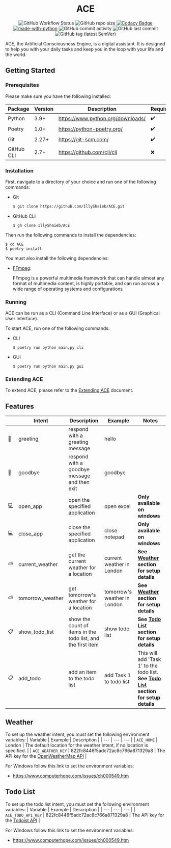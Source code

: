 <div align="center">

# ACE

![GitHub Workflow Status](https://img.shields.io/github/actions/workflow/status/illyshaieb/ACE/continuous_integration.yaml) ![GitHub repo size](https://img.shields.io/github/repo-size/illyshaieb/ace) [![Codacy Badge](https://app.codacy.com/project/badge/Grade/4304d43af0004b7ba2e998565a1b31fb)](https://www.codacy.com/gh/IllyShaieb/ACE/dashboard?utm_source=github.com&utm_medium=referral&utm_content=illyshaieb/ACE&utm_campaign=Badge_Grade) [![made-with-python](https://img.shields.io/badge/made%20with-Python-1f425f.svg)](https://www.python.org/) ![GitHub commit activity](https://img.shields.io/github/commit-activity/m/illyshaieb/ace?color=yellow) ![GitHub last commit](https://img.shields.io/github/last-commit/illyshaieb/ace) ![GitHub tag (latest SemVer)](https://img.shields.io/github/v/tag/illyshaieb/ace?color=white&label=latest%20release)

</div>

ACE, the Artificial Consciousness Engine, is a digital assistant. It is designed to help you with your daily tasks and keep you in the loop with your life and the world.

## Getting Started

### Prerequisites

Please make sure you have the following installed:

| Package    | Version | Description                       | Required           |
| ---------- | ------- | --------------------------------- | ------------------ |
| Python     | 3.9+    | https://www.python.org/downloads/ | :heavy_check_mark: |
| Poetry     | 1.0+    | https://python-poetry.org/        | :heavy_check_mark: |
| Git        | 2.27+   | https://git-scm.com/              | :heavy_check_mark: |
| GitHub CLI | 2.7+    | https://github.com/cli/cli        | :x:                |

### Installation

First, navigate to a directory of your choice and run one of the following commands:

-   Git

    ```bash
    $ git clone https://github.com/IllyShaieb/ACE.git
    ```

-   GitHub CLI

    ```shell
    $ gh clone IllyShaieb/ACE
    ```

Then run the following commands to install the dependencies:

```shell
$ cd ACE
$ poetry install
```

You must also install the following dependencies:

-   [FFmpeg](https://ffmpeg.org/download.html):

    FFmpeg is a powerful multimedia framework that can handle almost any format of multimedia content, is highly portable, and can run across a wide range of operating systems and configurations

### Running

ACE can be run as a CLI (Command Line Interface) or as a GUI (Graphical User Interface).

To start ACE, run one of the following commands:

-   CLI

    ```shell
    $ poetry run python main.py cli
    ```

-   GUI

    ```shell
    $ poetry run python main.py gui
    ```

### Extending ACE

To extend ACE, please refer to the [Extending ACE](docs/EXTENDING_ACE.md) document. <!-- markdown-link-check-disable-line -->

## Features

|                | Intent           | Description                                                  | Example                      | Notes                                                                                              |
| -------------- | ---------------- | ------------------------------------------------------------ | ---------------------------- | -------------------------------------------------------------------------------------------------- |
| :wave:         | greeting         | respond with a greeting message                              | hello                        |                                                                                                    |
| :runner:       | goodbye          | respond with a goodbye message and then exit                 | goodbye                      |                                                                                                    |
| :computer:     | open_app         | open the specified application                               | open excel                   | **Only available on windows**                                                                      |
| :computer:     | close_app        | close the specified application                              | close notepad                | **Only available on windows**                                                                      |
| :partly_sunny: | current_weather  | get the current weather for a location                       | current weather in London    | **See [Weather](#weather) section for setup details**                                              |
| :partly_sunny: | tomorrow_weather | get tomorrow's weather for a location                        | tomorrow's weather in London | **See [Weather](#weather) section for setup details**                                              |
| :clipboard:    | show_todo_list   | show the count of items in the todo list, and the first item | show todo list               | **See [Todo List](#todo-list) section for setup details**                                          |
| :clipboard:    | add_todo         | add an item to the todo list                                 | add Task 1 to todo list      | This will add 'Task 1' to the todo list. **See [Todo List](#todo-list) section for setup details** |

## Weather

To set up the weather intent, you must set the following environment variables:
| Variable | Example | Description |
| --- | --- | --- |
| `ACE_HOME` | London | The default location for the weather intent, if no location is specified. |
| `ACE_WEATHER_KEY` | 822fc8446f5adc72ac8c766a871329a8 | The API key for the [OpenWeatherMap API](https://openweathermap.org/api) |

For Windows follow this link to set the environment variables:

-   https://www.computerhope.com/issues/ch000549.htm

## Todo List

To set up the todo list intent, you must set the following environment variables:
| Variable | Example | Description |
| --- | --- | --- |
| `ACE_TODO_API_KEY` | 822fc8446f5adc72ac8c766a871329a8 | The API key for the [Todoist API](https://developer.todoist.com/sync/v9/) |

For Windows follow this link to set the environment variables:

-   https://www.computerhope.com/issues/ch000549.htm
